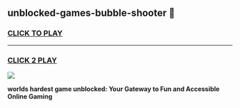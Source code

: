 
## unblocked-games-bubble-shooter 👋
<h3>
<a href="https://premium.freeplayer.one?title=unblocked-games-bubble-shooter&ref=14F">CLICK TO PLAY</a></h3>
<hr>

<h3>
<a href="https://premium.freeplayer.one?title=unblocked-games-bubble-shooter&ref=14F">CLICK 2 PLAY</a>
  
</h3>

<a href="https://premium.freeplayer.one?title=unblocked-games-bubble-shooter&ref=12F/"><img src="https://clearcache.store/games.png"></a>


**worlds hardest game unblocked: Your Gateway to Fun and Accessible Online Gaming**
